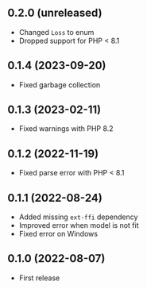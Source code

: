 ## 0.2.0 (unreleased)

- Changed `Loss` to enum
- Dropped support for PHP < 8.1

## 0.1.4 (2023-09-20)

- Fixed garbage collection

## 0.1.3 (2023-02-11)

- Fixed warnings with PHP 8.2

## 0.1.2 (2022-11-19)

- Fixed parse error with PHP < 8.1

## 0.1.1 (2022-08-24)

- Added missing `ext-ffi` dependency
- Improved error when model is not fit
- Fixed error on Windows

## 0.1.0 (2022-08-07)

- First release
